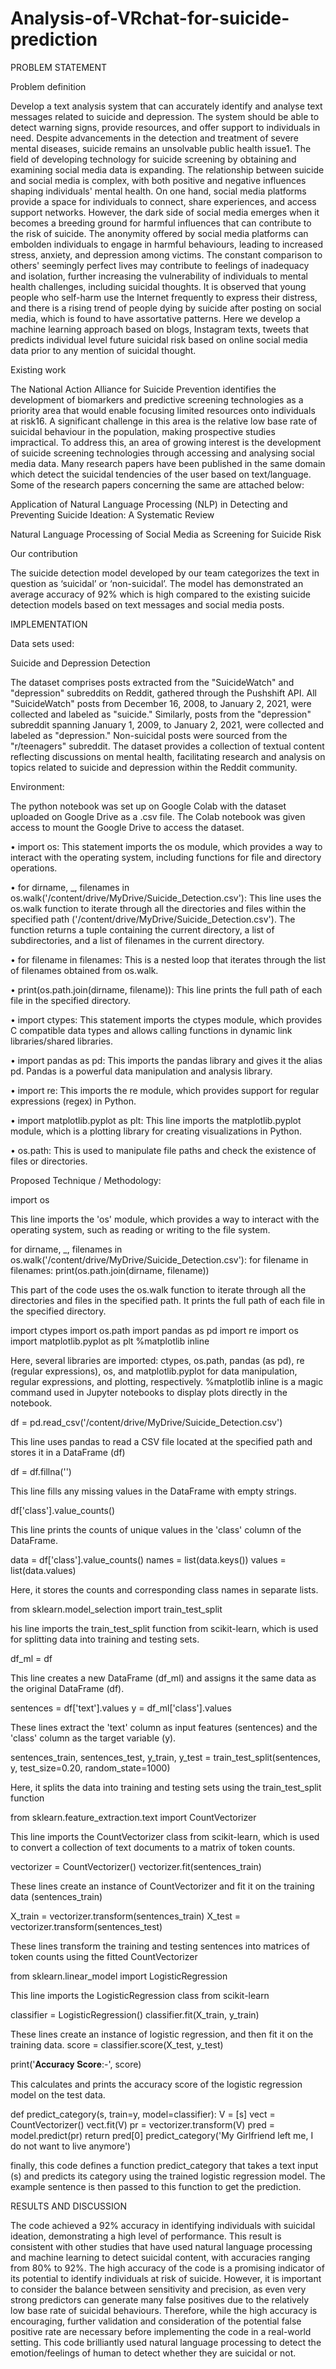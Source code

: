# Analysis-of-VRchat-for-suicide-prediction

PROBLEM STATEMENT

Problem definition

Develop a text analysis system that can accurately identify and analyse text messages related to suicide and depression. The system should be able to detect warning signs, provide resources, and offer support to individuals in need. Despite advancements in the detection and treatment of severe mental diseases, suicide remains an unsolvable public health issue1. The field of developing technology for suicide screening by obtaining and examining social media data is expanding. The relationship between suicide and social media is complex, with both positive and negative influences shaping individuals' mental health. On one hand, social media platforms provide a space for individuals to connect, share experiences, and access support networks. However, the dark side of social media emerges when it becomes a breeding ground for harmful influences that can contribute to the risk of suicide. The anonymity offered by social media platforms can embolden individuals to engage in harmful behaviours, leading to increased stress, anxiety, and depression among victims. The constant comparison to others' seemingly perfect lives may contribute to feelings of inadequacy and isolation, further increasing the vulnerability of individuals to mental health challenges, including suicidal thoughts. It is observed that young people who self-harm use the Internet frequently to express their distress, and there is a rising trend of people dying by suicide after posting on social media, which is found to have assortative patterns. Here we develop a machine learning approach based on blogs, Instagram texts, tweets that predicts individual level future suicidal risk based on online social media data prior to any mention of suicidal thought.

Existing work

The National Action Alliance for Suicide Prevention identifies the development of biomarkers and predictive screening technologies as a priority area that would enable focusing limited resources onto individuals at risk16. A significant challenge in this area is the relative low base rate of suicidal behaviour in the population, making prospective studies impractical. To address this, an area of growing interest is the development of suicide screening technologies through accessing and analysing social media data. Many research papers have been published in the same domain which detect the suicidal tendencies of the user based on text/language. Some of the research papers concerning the same are attached below:

Application of Natural Language Processing (NLP) in Detecting and Preventing Suicide Ideation: A Systematic Review

Natural Language Processing of Social Media as Screening for Suicide Risk

Our contribution

The suicide detection model developed by our team categorizes the text in question as ‘suicidal’ or ‘non-suicidal’. The model has demonstrated an average accuracy of 92% which is high compared to the existing suicide detection models based on text messages and social media posts.

IMPLEMENTATION

Data sets used:

Suicide and Depression Detection

The dataset comprises posts extracted from the "SuicideWatch" and "depression" subreddits on Reddit, gathered through the Pushshift API. All "SuicideWatch" posts from December 16, 2008, to January 2, 2021, were collected and labeled as "suicide." Similarly, posts from the "depression" subreddit spanning January 1, 2009, to January 2, 2021, were collected and labeled as "depression." Non-suicidal posts were sourced from the "r/teenagers" subreddit. The dataset provides a collection of textual content reflecting discussions on mental health, facilitating research and analysis on topics related to suicide and depression within the Reddit community.

Environment:

The python notebook was set up on Google Colab with the dataset uploaded on Google Drive as a .csv file. The Colab notebook was given access to mount the Google Drive to access the dataset.

• import os: This statement imports the os module, which provides a way to interact with the operating system, including functions for file and directory operations.

• for dirname, _, filenames in os.walk('/content/drive/MyDrive/Suicide_Detection.csv'): This line uses the os.walk function to iterate through all the directories and files within the specified path ('/content/drive/MyDrive/Suicide_Detection.csv'). The function returns a tuple containing the current directory, a list of subdirectories, and a list of filenames in the current directory.

• for filename in filenames: This is a nested loop that iterates through the list of filenames obtained from os.walk.

• print(os.path.join(dirname, filename)): This line prints the full path of each file in the specified directory.

• import ctypes: This statement imports the ctypes module, which provides C compatible data types and allows calling functions in dynamic link libraries/shared libraries.

• import pandas as pd: This imports the pandas library and gives it the alias pd. Pandas is a powerful data manipulation and analysis library.

• import re: This imports the re module, which provides support for regular expressions (regex) in Python.

• import matplotlib.pyplot as plt: This line imports the matplotlib.pyplot module, which is a plotting library for creating visualizations in Python.

• os.path: This is used to manipulate file paths and check the existence of files or directories.

Proposed Technique / Methodology:

import os

This line imports the 'os' module, which provides a way to interact with the operating system, such as reading or writing to the file system.

for dirname, _, filenames in os.walk('/content/drive/MyDrive/Suicide_Detection.csv'): for filename in filenames: print(os.path.join(dirname, filename))

This part of the code uses the os.walk function to iterate through all the directories and files in the specified path. It prints the full path of each file in the specified directory.

import ctypes import os.path import pandas as pd import re import os import matplotlib.pyplot as plt %matplotlib inline

Here, several libraries are imported: ctypes, os.path, pandas (as pd), re (regular expressions), os, and matplotlib.pyplot for data manipulation, regular expressions, and plotting, respectively. %matplotlib inline is a magic command used in Jupyter notebooks to display plots directly in the notebook.

df = pd.read_csv('/content/drive/MyDrive/Suicide_Detection.csv')

This line uses pandas to read a CSV file located at the specified path and stores it in a DataFrame (df)

df = df.fillna('')

This line fills any missing values in the DataFrame with empty strings.

df['class'].value_counts()

This line prints the counts of unique values in the 'class' column of the DataFrame.

data = df['class'].value_counts() names = list(data.keys()) values = list(data.values)

Here, it stores the counts and corresponding class names in separate lists.

from sklearn.model_selection import train_test_split

his line imports the train_test_split function from scikit-learn, which is used for splitting data into training and testing sets.

df_ml = df

This line creates a new DataFrame (df_ml) and assigns it the same data as the original DataFrame (df).

sentences = df['text'].values y = df_ml['class'].values

These lines extract the 'text' column as input features (sentences) and the 'class' column as the target variable (y).

sentences_train, sentences_test, y_train, y_test = train_test_split(sentences, y, test_size=0.20, random_state=1000)

Here, it splits the data into training and testing sets using the train_test_split function

from sklearn.feature_extraction.text import CountVectorizer

This line imports the CountVectorizer class from scikit-learn, which is used to convert a collection of text documents to a matrix of token counts.

vectorizer = CountVectorizer() vectorizer.fit(sentences_train)

These lines create an instance of CountVectorizer and fit it on the training data (sentences_train)

X_train = vectorizer.transform(sentences_train) X_test = vectorizer.transform(sentences_test)

These lines transform the training and testing sentences into matrices of token counts using the fitted CountVectorizer

from sklearn.linear_model import LogisticRegression

This line imports the LogisticRegression class from scikit-learn

classifier = LogisticRegression() classifier.fit(X_train, y_train)

These lines create an instance of logistic regression, and then fit it on the training data. score = classifier.score(X_test, y_test)

print('𝐀𝐜𝐜𝐮𝐫𝐚𝐜𝐲 𝐒𝐜𝐨𝐫𝐞:-', score)

This calculates and prints the accuracy score of the logistic regression model on the test data.

def predict_category(s, train=y, model=classifier): V = [s] vect = CountVectorizer() vect.fit(V) pr = vectorizer.transform(V) pred = model.predict(pr) return pred[0] predict_category('My Girlfriend left me, I do not want to live anymore')

finally, this code defines a function predict_category that takes a text input (s) and predicts its category using the trained logistic regression model. The example sentence is then passed to this function to get the prediction.

RESULTS AND DISCUSSION

The code achieved a 92% accuracy in identifying individuals with suicidal ideation, demonstrating a high level of performance. This result is consistent with other studies that have used natural language processing and machine learning to detect suicidal content, with accuracies ranging from 80% to 92%. The high accuracy of the code is a promising indicator of its potential to identify individuals at risk of suicide. However, it is important to consider the balance between sensitivity and precision, as even very strong predictors can generate many false positives due to the relatively low base rate of suicidal behaviours. Therefore, while the high accuracy is encouraging, further validation and consideration of the potential false positive rate are necessary before implementing the code in a real-world setting. This code brilliantly used natural language processing to detect the emotion/feelings of human to detect whether they are suicidal or not.
